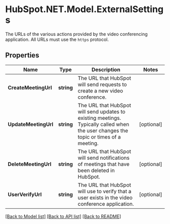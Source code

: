 # HubSpot.NET.Model.ExternalSettings
The URLs of the various actions provided by the video conferencing application. All URLs must use the `https` protocol.

## Properties

Name | Type | Description | Notes
------------ | ------------- | ------------- | -------------
**CreateMeetingUrl** | **string** | The URL that HubSpot will send requests to create a new video conference. | 
**UpdateMeetingUrl** | **string** | The URL that HubSpot will send updates to existing meetings. Typically called when the user changes the topic or times of a meeting. | [optional] 
**DeleteMeetingUrl** | **string** | The URL that HubSpot will send notifications of meetings that have been deleted in HubSpot. | [optional] 
**UserVerifyUrl** | **string** | The URL that HubSpot will use to verify that a user exists in the video conference application. | [optional] 

[[Back to Model list]](../README.md#documentation-for-models) [[Back to API list]](../README.md#documentation-for-api-endpoints) [[Back to README]](../README.md)

